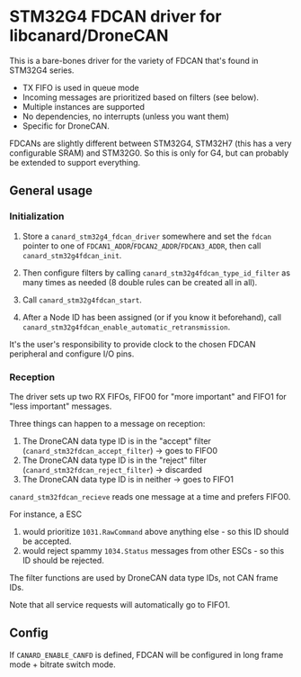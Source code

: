 # STM32G4 FDCAN driver for libcanard/DroneCAN

This is a bare-bones driver for the variety of FDCAN that's found in STM32G4 series.

* TX FIFO is used in queue mode
* Incoming messages are prioritized based on filters (see below). 
* Multiple instances are supported
* No dependencies, no interrupts (unless you want them)
* Specific for DroneCAN.

FDCANs are slightly different between STM32G4, STM32H7 (this has a very configurable SRAM) and STM32G0. 
So this is only for G4, but can probably be extended to support everything.

## General usage

### Initialization

1. Store a `canard_stm32g4_fdcan_driver` somewhere and set the `fdcan` pointer 
to one of `FDCAN1_ADDR`/`FDCAN2_ADDR`/`FDCAN3_ADDR`, then
call `canard_stm32g4fdcan_init`.

2. Then configure filters by calling `canard_stm32g4fdcan_type_id_filter` as many times as needed (8 double
rules can be created all in all).

3. Call `canard_stm32g4fdcan_start`.

4. After a Node ID has been assigned (or if you know it beforehand), call `canard_stm32g4fdcan_enable_automatic_retransmission`.

It's the user's responsibility to provide clock to the chosen FDCAN peripheral and configure I/O pins.

### Reception

The driver sets up two RX FIFOs, FIFO0 for "more important" and FIFO1 for "less important" messages.

Three things can happen to a message on reception:
1. The DroneCAN data type ID is in the "accept" filter (`canard_stm32fdcan_accept_filter`) -> goes to FIFO0
2. The DroneCAN data type ID is in the "reject" filter (`canard_stm32fdcan_reject_filter`) -> discarded
3. The DroneCAN data type ID is in neither -> goes to FIFO1

`canard_stm32fdcan_recieve` reads one message at a time and prefers FIFO0.

For instance, a ESC 
1. would prioritize `1031.RawCommand` above anything else - so this ID should be accepted.
2. would reject spammy `1034.Status` messages from other ESCs - so this ID should be rejected.

The filter functions are used by DroneCAN data type IDs, not CAN frame IDs.

Note that all service requests will automatically go to FIFO1.

## Config

If `CANARD_ENABLE_CANFD` is defined, FDCAN will be configured in long frame mode + bitrate switch mode.
